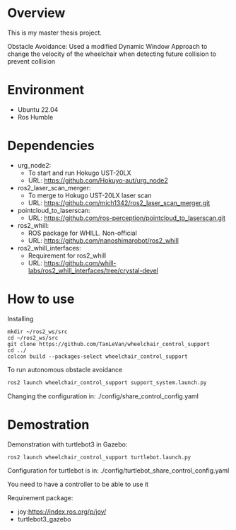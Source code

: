 # Overview
This is my master thesis project.

Obstacle Avoidance: Used a modified Dynamic Window Approach to change the velocity of the wheelchair when detecting future collision to prevent collision

# Environment
- Ubuntu 22.04
- Ros Humble

# Dependencies
- urg_node2: 
    - To start and run Hokugo UST-20LX
    - URL: https://github.com/Hokuyo-aut/urg_node2
- ros2_laser_scan_merger:
    - To merge to Hokugo UST-20LX laser scan
    - URL: https://github.com/mich1342/ros2_laser_scan_merger.git
- pointcloud_to_laserscan:
    - URL: https://github.com/ros-perception/pointcloud_to_laserscan.git
- ros2_whill:
    - ROS package for WHILL. Non-official
    - URL: https://github.com/nanoshimarobot/ros2_whill
- ros2_whill_interfaces:
    - Requirement for ros2_whill
    - URL: https://github.com/whill-labs/ros2_whill_interfaces/tree/crystal-devel
# How to use
Installing
```
mkdir ~/ros2_ws/src
cd ~/ros2_ws/src
git clone https://github.com/TanLeVan/wheelchair_control_support
cd ../
colcon build --packages-select wheelchair_control_support
```

To run autonomous obstacle avoidance
```bash
ros2 launch wheelchair_control_support support_system.launch.py
```

Changing the configuration in:
./config/share_control_config.yaml

# Demostration
Demonstration with turtlebot3 in Gazebo:
```
ros2 launch wheelchair_control_support turtlebot.launch.py
```
Configuration for turtlebot is in:
./config/turtlebot_share_control_config.yaml

You need to have a controller to be able to use it

Requirement package:
- joy:https://index.ros.org/p/joy/ 
- turtlebot3_gazebo

